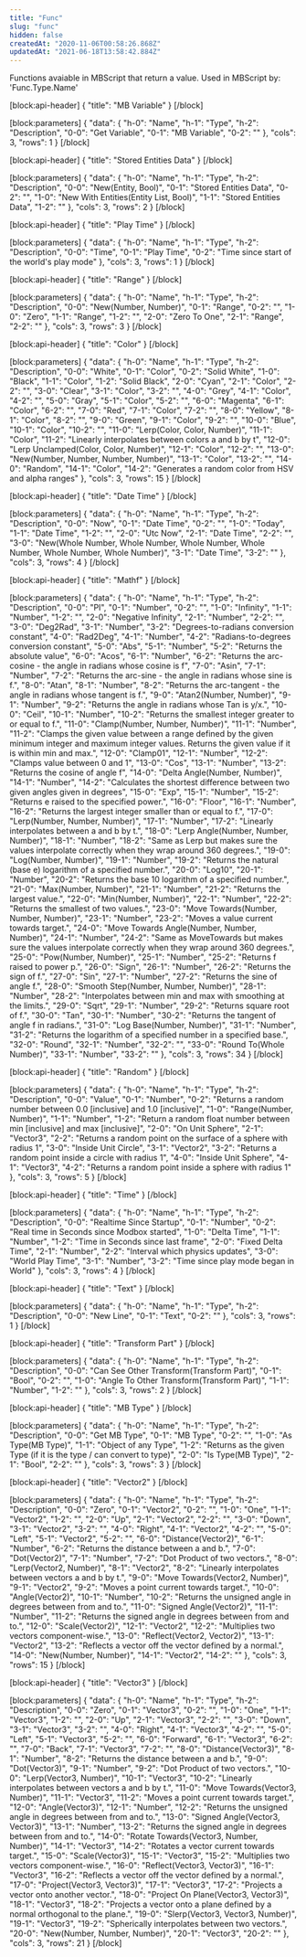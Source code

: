 ```yaml
---
title: "Func"
slug: "func"
hidden: false
createdAt: "2020-11-06T00:58:26.868Z"
updatedAt: "2021-06-18T13:58:42.884Z"
---
```

Functions avaiable in MBScript that return a value. Used in MBScript by: 'Func.Type.Name' 


[block:api-header]
{
  "title": "MB Variable"
}
[/block]

[block:parameters]
{
  "data": {
    "h-0": "Name",
    "h-1": "Type",
    "h-2": "Description",
    "0-0": "Get Variable",
    "0-1": "MB Variable",
    "0-2": ""
  },
  "cols": 3,
  "rows": 1
}
[/block]

[block:api-header]
{
  "title": "Stored Entities Data"
}
[/block]

[block:parameters]
{
  "data": {
    "h-0": "Name",
    "h-1": "Type",
    "h-2": "Description",
    "0-0": "New(Entity, Bool)",
    "0-1": "Stored Entities Data",
    "0-2": "",
    "1-0": "New With Entities(Entity List, Bool)",
    "1-1": "Stored Entities Data",
    "1-2": ""
  },
  "cols": 3,
  "rows": 2
}
[/block]

[block:api-header]
{
  "title": "Play Time"
}
[/block]

[block:parameters]
{
  "data": {
    "h-0": "Name",
    "h-1": "Type",
    "h-2": "Description",
    "0-0": "Time",
    "0-1": "Play Time",
    "0-2": "Time since start of the world's play mode"
  },
  "cols": 3,
  "rows": 1
}
[/block]

[block:api-header]
{
  "title": "Range"
}
[/block]

[block:parameters]
{
  "data": {
    "h-0": "Name",
    "h-1": "Type",
    "h-2": "Description",
    "0-0": "New(Number, Number)",
    "0-1": "Range",
    "0-2": "",
    "1-0": "Zero",
    "1-1": "Range",
    "1-2": "",
    "2-0": "Zero To One",
    "2-1": "Range",
    "2-2": ""
  },
  "cols": 3,
  "rows": 3
}
[/block]

[block:api-header]
{
  "title": "Color"
}
[/block]

[block:parameters]
{
  "data": {
    "h-0": "Name",
    "h-1": "Type",
    "h-2": "Description",
    "0-0": "White",
    "0-1": "Color",
    "0-2": "Solid White",
    "1-0": "Black",
    "1-1": "Color",
    "1-2": "Solid Black",
    "2-0": "Cyan",
    "2-1": "Color",
    "2-2": "",
    "3-0": "Clear",
    "3-1": "Color",
    "3-2": "",
    "4-0": "Grey",
    "4-1": "Color",
    "4-2": "",
    "5-0": "Gray",
    "5-1": "Color",
    "5-2": "",
    "6-0": "Magenta",
    "6-1": "Color",
    "6-2": "",
    "7-0": "Red",
    "7-1": "Color",
    "7-2": "",
    "8-0": "Yellow",
    "8-1": "Color",
    "8-2": "",
    "9-0": "Green",
    "9-1": "Color",
    "9-2": "",
    "10-0": "Blue",
    "10-1": "Color",
    "10-2": "",
    "11-0": "Lerp(Color, Color, Number)",
    "11-1": "Color",
    "11-2": "Linearly interpolates between colors a and b by t",
    "12-0": "Lerp Unclamped(Color, Color, Number)",
    "12-1": "Color",
    "12-2": "",
    "13-0": "New(Number, Number, Number, Number)",
    "13-1": "Color",
    "13-2": "",
    "14-0": "Random",
    "14-1": "Color",
    "14-2": "Generates a random color from HSV and alpha ranges"
  },
  "cols": 3,
  "rows": 15
}
[/block]

[block:api-header]
{
  "title": "Date Time"
}
[/block]

[block:parameters]
{
  "data": {
    "h-0": "Name",
    "h-1": "Type",
    "h-2": "Description",
    "0-0": "Now",
    "0-1": "Date Time",
    "0-2": "",
    "1-0": "Today",
    "1-1": "Date Time",
    "1-2": "",
    "2-0": "Utc Now",
    "2-1": "Date Time",
    "2-2": "",
    "3-0": "New(Whole Number, Whole Number, Whole Number, Whole Number, Whole Number, Whole Number)",
    "3-1": "Date Time",
    "3-2": ""
  },
  "cols": 3,
  "rows": 4
}
[/block]

[block:api-header]
{
  "title": "Mathf"
}
[/block]

[block:parameters]
{
  "data": {
    "h-0": "Name",
    "h-1": "Type",
    "h-2": "Description",
    "0-0": "PI",
    "0-1": "Number",
    "0-2": "",
    "1-0": "Infinity",
    "1-1": "Number",
    "1-2": "",
    "2-0": "Negative Infinity",
    "2-1": "Number",
    "2-2": "",
    "3-0": "Deg2Rad",
    "3-1": "Number",
    "3-2": "Degrees-to-radians conversion constant",
    "4-0": "Rad2Deg",
    "4-1": "Number",
    "4-2": "Radians-to-degrees conversion constant",
    "5-0": "Abs",
    "5-1": "Number",
    "5-2": "Returns the absolute value",
    "6-0": "Acos",
    "6-1": "Number",
    "6-2": "Returns the arc-cosine - the angle in radians whose cosine is f",
    "7-0": "Asin",
    "7-1": "Number",
    "7-2": "Returns the arc-sine - the angle in radians whose sine is f.",
    "8-0": "Atan",
    "8-1": "Number",
    "8-2": "Returns the arc-tangent - the angle in radians whose tangent is f.",
    "9-0": "Atan2(Number, Number)",
    "9-1": "Number",
    "9-2": "Returns the angle in radians whose Tan is y/x.",
    "10-0": "Ceil",
    "10-1": "Number",
    "10-2": "Returns the smallest integer greater to or equal to f.",
    "11-0": "Clamp(Number, Number, Number)",
    "11-1": "Number",
    "11-2": "Clamps the given value between a range defined by the given minimum integer and maximum integer values. Returns the given value if it is within min and max.",
    "12-0": "Clamp01",
    "12-1": "Number",
    "12-2": "Clamps value between 0 and 1",
    "13-0": "Cos",
    "13-1": "Number",
    "13-2": "Returns the cosine of angle f",
    "14-0": "Delta Angle(Number, Number)",
    "14-1": "Number",
    "14-2": "Calculates the shortest difference between two given angles given in degrees",
    "15-0": "Exp",
    "15-1": "Number",
    "15-2": "Returns e raised to the specified power.",
    "16-0": "Floor",
    "16-1": "Number",
    "16-2": "Returns the largest integer smaller than or equal to f.",
    "17-0": "Lerp(Number, Number, Number)",
    "17-1": "Number",
    "17-2": "Linearly interpolates between a and b by t.",
    "18-0": "Lerp Angle(Number, Number, Number)",
    "18-1": "Number",
    "18-2": "Same as Lerp but makes sure the values interpolate correctly when they wrap around 360 degrees.",
    "19-0": "Log(Number, Number)",
    "19-1": "Number",
    "19-2": "Returns the natural (base e) logarithm of a specified number.",
    "20-0": "Log10",
    "20-1": "Number",
    "20-2": "Returns the base 10 logarithm of a specified number.",
    "21-0": "Max(Number, Number)",
    "21-1": "Number",
    "21-2": "Returns the largest value.",
    "22-0": "Min(Number, Number)",
    "22-1": "Number",
    "22-2": "Returns the smallest of two values.",
    "23-0": "Move Towards(Number, Number, Number)",
    "23-1": "Number",
    "23-2": "Moves a value current towards target.",
    "24-0": "Move Towards Angle(Number, Number, Number)",
    "24-1": "Number",
    "24-2": "Same as MoveTowards but makes sure the values interpolate correctly when they wrap around 360 degrees.",
    "25-0": "Pow(Number, Number)",
    "25-1": "Number",
    "25-2": "Returns f raised to power p.",
    "26-0": "Sign",
    "26-1": "Number",
    "26-2": "Returns the sign of f.",
    "27-0": "Sin",
    "27-1": "Number",
    "27-2": "Returns the sine of angle f.",
    "28-0": "Smooth Step(Number, Number, Number)",
    "28-1": "Number",
    "28-2": "Interpolates between min and max with smoothing at the limits.",
    "29-0": "Sqrt",
    "29-1": "Number",
    "29-2": "Returns square root of f.",
    "30-0": "Tan",
    "30-1": "Number",
    "30-2": "Returns the tangent of angle f in radians.",
    "31-0": "Log Base(Number, Number)",
    "31-1": "Number",
    "31-2": "Returns the logarithm of a specified number in a specified base.",
    "32-0": "Round",
    "32-1": "Number",
    "32-2": "",
    "33-0": "Round To(Whole Number)",
    "33-1": "Number",
    "33-2": ""
  },
  "cols": 3,
  "rows": 34
}
[/block]

[block:api-header]
{
  "title": "Random"
}
[/block]

[block:parameters]
{
  "data": {
    "h-0": "Name",
    "h-1": "Type",
    "h-2": "Description",
    "0-0": "Value",
    "0-1": "Number",
    "0-2": "Returns a random number between 0.0 [inclusive] and 1.0 [inclusive]",
    "1-0": "Range(Number, Number)",
    "1-1": "Number",
    "1-2": "Return a random float number between min [inclusive] and max [inclusive]",
    "2-0": "On Unit Sphere",
    "2-1": "Vector3",
    "2-2": "Returns a random point on the surface of a sphere with radius 1",
    "3-0": "Inside Unit Circle",
    "3-1": "Vector2",
    "3-2": "Returns a random point inside a circle with radius 1",
    "4-0": "Inside Unit Sphere",
    "4-1": "Vector3",
    "4-2": "Returns a random point inside a sphere with radius 1"
  },
  "cols": 3,
  "rows": 5
}
[/block]

[block:api-header]
{
  "title": "Time"
}
[/block]

[block:parameters]
{
  "data": {
    "h-0": "Name",
    "h-1": "Type",
    "h-2": "Description",
    "0-0": "Realtime Since Startup",
    "0-1": "Number",
    "0-2": "Real time in Seconds since Modbox started",
    "1-0": "Delta Time",
    "1-1": "Number",
    "1-2": "Time in Seconds since last frame",
    "2-0": "Fixed Delta Time",
    "2-1": "Number",
    "2-2": "Interval which physics updates",
    "3-0": "World Play Time",
    "3-1": "Number",
    "3-2": "Time since play mode began in World"
  },
  "cols": 3,
  "rows": 4
}
[/block]

[block:api-header]
{
  "title": "Text"
}
[/block]

[block:parameters]
{
  "data": {
    "h-0": "Name",
    "h-1": "Type",
    "h-2": "Description",
    "0-0": "New Line",
    "0-1": "Text",
    "0-2": ""
  },
  "cols": 3,
  "rows": 1
}
[/block]

[block:api-header]
{
  "title": "Transform Part"
}
[/block]

[block:parameters]
{
  "data": {
    "h-0": "Name",
    "h-1": "Type",
    "h-2": "Description",
    "0-0": "Can See Other Transform(Transform Part)",
    "0-1": "Bool",
    "0-2": "",
    "1-0": "Angle To Other Transform(Transform Part)",
    "1-1": "Number",
    "1-2": ""
  },
  "cols": 3,
  "rows": 2
}
[/block]

[block:api-header]
{
  "title": "MB Type"
}
[/block]

[block:parameters]
{
  "data": {
    "h-0": "Name",
    "h-1": "Type",
    "h-2": "Description",
    "0-0": "Get MB Type",
    "0-1": "MB Type",
    "0-2": "",
    "1-0": "As Type(MB Type)",
    "1-1": "Object of any Type",
    "1-2": "Returns as the given Type (if it is the type / can convert to type)",
    "2-0": "Is Type(MB Type)",
    "2-1": "Bool",
    "2-2": ""
  },
  "cols": 3,
  "rows": 3
}
[/block]

[block:api-header]
{
  "title": "Vector2"
}
[/block]

[block:parameters]
{
  "data": {
    "h-0": "Name",
    "h-1": "Type",
    "h-2": "Description",
    "0-0": "Zero",
    "0-1": "Vector2",
    "0-2": "",
    "1-0": "One",
    "1-1": "Vector2",
    "1-2": "",
    "2-0": "Up",
    "2-1": "Vector2",
    "2-2": "",
    "3-0": "Down",
    "3-1": "Vector2",
    "3-2": "",
    "4-0": "Right",
    "4-1": "Vector2",
    "4-2": "",
    "5-0": "Left",
    "5-1": "Vector2",
    "5-2": "",
    "6-0": "Distance(Vector2)",
    "6-1": "Number",
    "6-2": "Returns the distance between a and b.",
    "7-0": "Dot(Vector2)",
    "7-1": "Number",
    "7-2": "Dot Product of two vectors.",
    "8-0": "Lerp(Vector2, Number)",
    "8-1": "Vector2",
    "8-2": "Linearly interpolates between vectors a and b by t.",
    "9-0": "Move Towards(Vector2, Number)",
    "9-1": "Vector2",
    "9-2": "Moves a point current towards target.",
    "10-0": "Angle(Vector2)",
    "10-1": "Number",
    "10-2": "Returns the unsigned angle in degrees between from and to.",
    "11-0": "Signed Angle(Vector2)",
    "11-1": "Number",
    "11-2": "Returns the signed angle in degrees between from and to.",
    "12-0": "Scale(Vector2)",
    "12-1": "Vector2",
    "12-2": "Multiplies two vectors component-wise.",
    "13-0": "Reflect(Vector2, Vector2)",
    "13-1": "Vector2",
    "13-2": "Reflects a vector off the vector defined by a normal.",
    "14-0": "New(Number, Number)",
    "14-1": "Vector2",
    "14-2": ""
  },
  "cols": 3,
  "rows": 15
}
[/block]

[block:api-header]
{
  "title": "Vector3"
}
[/block]

[block:parameters]
{
  "data": {
    "h-0": "Name",
    "h-1": "Type",
    "h-2": "Description",
    "0-0": "Zero",
    "0-1": "Vector3",
    "0-2": "",
    "1-0": "One",
    "1-1": "Vector3",
    "1-2": "",
    "2-0": "Up",
    "2-1": "Vector3",
    "2-2": "",
    "3-0": "Down",
    "3-1": "Vector3",
    "3-2": "",
    "4-0": "Right",
    "4-1": "Vector3",
    "4-2": "",
    "5-0": "Left",
    "5-1": "Vector3",
    "5-2": "",
    "6-0": "Forward",
    "6-1": "Vector3",
    "6-2": "",
    "7-0": "Back",
    "7-1": "Vector3",
    "7-2": "",
    "8-0": "Distance(Vector3)",
    "8-1": "Number",
    "8-2": "Returns the distance between a and b.",
    "9-0": "Dot(Vector3)",
    "9-1": "Number",
    "9-2": "Dot Product of two vectors.",
    "10-0": "Lerp(Vector3, Number)",
    "10-1": "Vector3",
    "10-2": "Linearly interpolates between vectors a and b by t.",
    "11-0": "Move Towards(Vector3, Number)",
    "11-1": "Vector3",
    "11-2": "Moves a point current towards target.",
    "12-0": "Angle(Vector3)",
    "12-1": "Number",
    "12-2": "Returns the unsigned angle in degrees between from and to.",
    "13-0": "Signed Angle(Vector3, Vector3)",
    "13-1": "Number",
    "13-2": "Returns the signed angle in degrees between from and to.",
    "14-0": "Rotate Towards(Vector3, Number, Number)",
    "14-1": "Vector3",
    "14-2": "Rotates a vector current towards target.",
    "15-0": "Scale(Vector3)",
    "15-1": "Vector3",
    "15-2": "Multiplies two vectors component-wise.",
    "16-0": "Reflect(Vector3, Vector3)",
    "16-1": "Vector3",
    "16-2": "Reflects a vector off the vector defined by a normal.",
    "17-0": "Project(Vector3, Vector3)",
    "17-1": "Vector3",
    "17-2": "Projects a vector onto another vector.",
    "18-0": "Project On Plane(Vector3, Vector3)",
    "18-1": "Vector3",
    "18-2": "Projects a vector onto a plane defined by a normal orthogonal to the plane.",
    "19-0": "Slerp(Vector3, Vector3, Number)",
    "19-1": "Vector3",
    "19-2": "Spherically interpolates between two vectors.",
    "20-0": "New(Number, Number, Number)",
    "20-1": "Vector3",
    "20-2": ""
  },
  "cols": 3,
  "rows": 21
}
[/block]